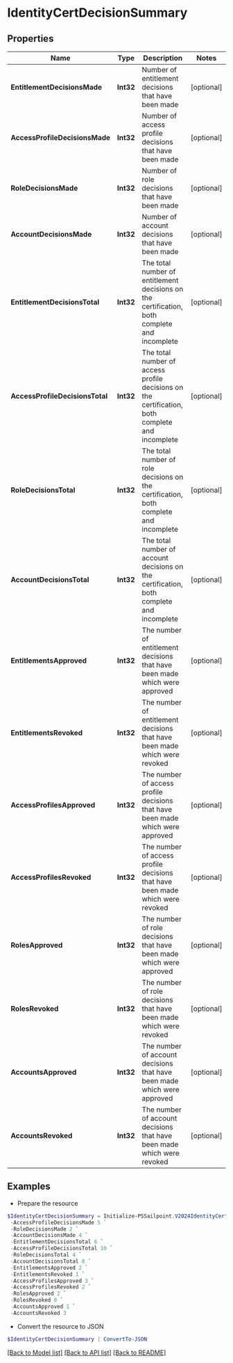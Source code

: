 # IdentityCertDecisionSummary
## Properties

Name | Type | Description | Notes
------------ | ------------- | ------------- | -------------
**EntitlementDecisionsMade** | **Int32** | Number of entitlement decisions that have been made | [optional] 
**AccessProfileDecisionsMade** | **Int32** | Number of access profile decisions that have been made | [optional] 
**RoleDecisionsMade** | **Int32** | Number of role decisions that have been made | [optional] 
**AccountDecisionsMade** | **Int32** | Number of account decisions that have been made | [optional] 
**EntitlementDecisionsTotal** | **Int32** | The total number of entitlement decisions on the certification, both complete and incomplete | [optional] 
**AccessProfileDecisionsTotal** | **Int32** | The total number of access profile decisions on the certification, both complete and incomplete | [optional] 
**RoleDecisionsTotal** | **Int32** | The total number of role decisions on the certification, both complete and incomplete | [optional] 
**AccountDecisionsTotal** | **Int32** | The total number of account decisions on the certification, both complete and incomplete | [optional] 
**EntitlementsApproved** | **Int32** | The number of entitlement decisions that have been made which were approved | [optional] 
**EntitlementsRevoked** | **Int32** | The number of entitlement decisions that have been made which were revoked | [optional] 
**AccessProfilesApproved** | **Int32** | The number of access profile decisions that have been made which were approved | [optional] 
**AccessProfilesRevoked** | **Int32** | The number of access profile decisions that have been made which were revoked | [optional] 
**RolesApproved** | **Int32** | The number of role decisions that have been made which were approved | [optional] 
**RolesRevoked** | **Int32** | The number of role decisions that have been made which were revoked | [optional] 
**AccountsApproved** | **Int32** | The number of account decisions that have been made which were approved | [optional] 
**AccountsRevoked** | **Int32** | The number of account decisions that have been made which were revoked | [optional] 

## Examples

- Prepare the resource
```powershell
$IdentityCertDecisionSummary = Initialize-PSSailpoint.V2024IdentityCertDecisionSummary  -EntitlementDecisionsMade 3 `
 -AccessProfileDecisionsMade 5 `
 -RoleDecisionsMade 2 `
 -AccountDecisionsMade 4 `
 -EntitlementDecisionsTotal 6 `
 -AccessProfileDecisionsTotal 10 `
 -RoleDecisionsTotal 4 `
 -AccountDecisionsTotal 8 `
 -EntitlementsApproved 2 `
 -EntitlementsRevoked 1 `
 -AccessProfilesApproved 3 `
 -AccessProfilesRevoked 2 `
 -RolesApproved 2 `
 -RolesRevoked 0 `
 -AccountsApproved 1 `
 -AccountsRevoked 3
```

- Convert the resource to JSON
```powershell
$IdentityCertDecisionSummary | ConvertTo-JSON
```

[[Back to Model list]](../README.md#documentation-for-models) [[Back to API list]](../README.md#documentation-for-api-endpoints) [[Back to README]](../README.md)

